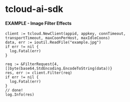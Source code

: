 # tcloud-ai-sdk
####  EXAMPLE - Image Filter Effects
    client := tcloud.NewClient(appid, appkey, connTimeout, transportTimeout, maxCoonPerHost, maxIdleCoons)
    data, err := ioutil.ReadFile("example.jpg")
    if err != nil {
      log.Fatal(err)
    }
    
    req := &FilterRequest{4, []byte(base64.StdEncoding.EncodeToString(data))}
    res, err := client.Filter(req)
    if err != nil {
      log.Fatal(err)
    }
    // done!
    log.Info(res)

